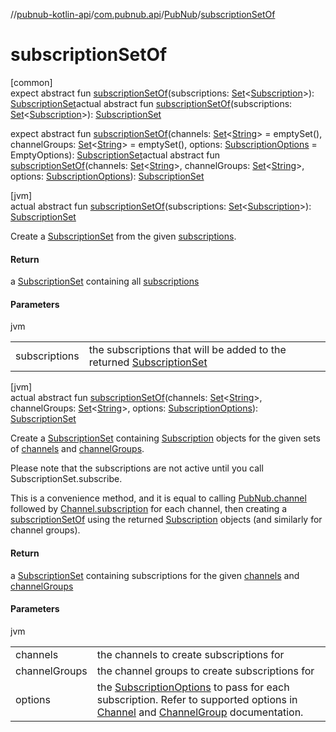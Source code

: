 //[pubnub-kotlin-api](../../../index.md)/[com.pubnub.api](../index.md)/[PubNub](index.md)/[subscriptionSetOf](subscription-set-of.md)

# subscriptionSetOf

[common]\
expect abstract fun [subscriptionSetOf](subscription-set-of.md)(subscriptions: [Set](https://kotlinlang.org/api/latest/jvm/stdlib/kotlin.collections/-set/index.html)&lt;[Subscription](../../com.pubnub.api.v2.subscriptions/-subscription/index.md)&gt;): [SubscriptionSet](../../com.pubnub.api.v2.subscriptions/-subscription-set/index.md)actual abstract fun [subscriptionSetOf](subscription-set-of.md)(subscriptions: [Set](https://kotlinlang.org/api/latest/jvm/stdlib/kotlin.collections/-set/index.html)&lt;[Subscription](../../com.pubnub.api.v2.subscriptions/-subscription/index.md)&gt;): [SubscriptionSet](../../com.pubnub.api.v2.subscriptions/-subscription-set/index.md)

expect abstract fun [subscriptionSetOf](subscription-set-of.md)(channels: [Set](https://kotlinlang.org/api/latest/jvm/stdlib/kotlin.collections/-set/index.html)&lt;[String](https://kotlinlang.org/api/latest/jvm/stdlib/kotlin/-string/index.html)&gt; = emptySet(), channelGroups: [Set](https://kotlinlang.org/api/latest/jvm/stdlib/kotlin.collections/-set/index.html)&lt;[String](https://kotlinlang.org/api/latest/jvm/stdlib/kotlin/-string/index.html)&gt; = emptySet(), options: [SubscriptionOptions](../../../../../pubnub-kotlin/pubnub-kotlin-core-api/pubnub-kotlin-core-api/com.pubnub.api.v2.subscriptions/-subscription-options/index.md) = EmptyOptions): [SubscriptionSet](../../com.pubnub.api.v2.subscriptions/-subscription-set/index.md)actual abstract fun [subscriptionSetOf](subscription-set-of.md)(channels: [Set](https://kotlinlang.org/api/latest/jvm/stdlib/kotlin.collections/-set/index.html)&lt;[String](https://kotlinlang.org/api/latest/jvm/stdlib/kotlin/-string/index.html)&gt;, channelGroups: [Set](https://kotlinlang.org/api/latest/jvm/stdlib/kotlin.collections/-set/index.html)&lt;[String](https://kotlinlang.org/api/latest/jvm/stdlib/kotlin/-string/index.html)&gt;, options: [SubscriptionOptions](../../../../../pubnub-kotlin/pubnub-kotlin-core-api/pubnub-kotlin-core-api/com.pubnub.api.v2.subscriptions/-subscription-options/index.md)): [SubscriptionSet](../../com.pubnub.api.v2.subscriptions/-subscription-set/index.md)

[jvm]\
actual abstract fun [subscriptionSetOf](subscription-set-of.md)(subscriptions: [Set](https://kotlinlang.org/api/latest/jvm/stdlib/kotlin.collections/-set/index.html)&lt;[Subscription](../../../../../pubnub-kotlin/pubnub-kotlin-api/pubnub-kotlin-api/com.pubnub.api.v2.subscriptions/-subscription/index.md)&gt;): [SubscriptionSet](../../../../../pubnub-kotlin/pubnub-kotlin-api/pubnub-kotlin-api/com.pubnub.api.v2.subscriptions/-subscription-set/index.md)

Create a [SubscriptionSet](../../../../../pubnub-kotlin/pubnub-kotlin-api/pubnub-kotlin-api/com.pubnub.api.v2.subscriptions/-subscription-set/index.md) from the given [subscriptions](subscription-set-of.md).

#### Return

a [SubscriptionSet](../../../../../pubnub-kotlin/pubnub-kotlin-api/pubnub-kotlin-api/com.pubnub.api.v2.subscriptions/-subscription-set/index.md) containing all [subscriptions](subscription-set-of.md)

#### Parameters

jvm

| | |
|---|---|
| subscriptions | the subscriptions that will be added to the returned [SubscriptionSet](../../../../../pubnub-kotlin/pubnub-kotlin-api/pubnub-kotlin-api/com.pubnub.api.v2.subscriptions/-subscription-set/index.md) |

[jvm]\
actual abstract fun [subscriptionSetOf](subscription-set-of.md)(channels: [Set](https://kotlinlang.org/api/latest/jvm/stdlib/kotlin.collections/-set/index.html)&lt;[String](https://kotlinlang.org/api/latest/jvm/stdlib/kotlin/-string/index.html)&gt;, channelGroups: [Set](https://kotlinlang.org/api/latest/jvm/stdlib/kotlin.collections/-set/index.html)&lt;[String](https://kotlinlang.org/api/latest/jvm/stdlib/kotlin/-string/index.html)&gt;, options: [SubscriptionOptions](../../../../../pubnub-kotlin/pubnub-kotlin-core-api/pubnub-kotlin-core-api/com.pubnub.api.v2.subscriptions/-subscription-options/index.md)): [SubscriptionSet](../../../../../pubnub-kotlin/pubnub-kotlin-api/pubnub-kotlin-api/com.pubnub.api.v2.subscriptions/-subscription-set/index.md)

Create a [SubscriptionSet](../../../../../pubnub-kotlin/pubnub-kotlin-api/pubnub-kotlin-api/com.pubnub.api.v2.subscriptions/-subscription-set/index.md) containing [Subscription](../../../../../pubnub-kotlin/pubnub-kotlin-api/pubnub-kotlin-api/com.pubnub.api.v2.subscriptions/-subscription/index.md) objects for the given sets of [channels](subscription-set-of.md) and [channelGroups](subscription-set-of.md).

Please note that the subscriptions are not active until you call SubscriptionSet.subscribe.

This is a convenience method, and it is equal to calling [PubNub.channel](channel.md) followed by [Channel.subscription](../../../../../pubnub-kotlin/pubnub-kotlin-api/pubnub-kotlin-api/com.pubnub.api.v2.entities/-channel/subscription.md) for each channel, then creating a [subscriptionSetOf](subscription-set-of.md) using the returned [Subscription](../../../../../pubnub-kotlin/pubnub-kotlin-api/pubnub-kotlin-api/com.pubnub.api.v2.subscriptions/-subscription/index.md) objects (and similarly for channel groups).

#### Return

a [SubscriptionSet](../../../../../pubnub-kotlin/pubnub-kotlin-api/pubnub-kotlin-api/com.pubnub.api.v2.subscriptions/-subscription-set/index.md) containing subscriptions for the given [channels](subscription-set-of.md) and [channelGroups](subscription-set-of.md)

#### Parameters

jvm

| | |
|---|---|
| channels | the channels to create subscriptions for |
| channelGroups | the channel groups to create subscriptions for |
| options | the [SubscriptionOptions](../../../../../pubnub-kotlin/pubnub-kotlin-core-api/pubnub-kotlin-core-api/com.pubnub.api.v2.subscriptions/-subscription-options/index.md) to pass for each subscription. Refer to supported options in [Channel](../../../../../pubnub-kotlin/pubnub-kotlin-api/pubnub-kotlin-api/com.pubnub.api.v2.entities/-channel/index.md) and [ChannelGroup](../../../../../pubnub-kotlin/pubnub-kotlin-api/pubnub-kotlin-api/com.pubnub.api.v2.entities/-channel-group/index.md) documentation. |
